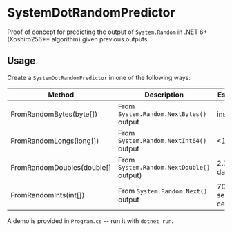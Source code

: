 # SystemDotRandomPredictor

Proof of concept for predicting the output of `System.Random` in .NET 6+ (Xoshiro256** algorithm) given previous outputs.

## Usage

Create a `SystemDotRandomPredictor` in one of the following ways:

|Method|Description|Est. time|
|---|---|---|
|FromRandomBytes(byte[])|From `System.Random.NextBytes()` output|instant|
|FromRandomLongs(long[])|From `System.Random.NextInt64()` output|<1sec|
|FromRandomDoubles(double[]|From `System.Random.NextDouble()` output)|2.75 days|
|FromRandomInts(int[])|From `System.Random.Next()` output|70 sextillion centuries|

A demo is provided in `Program.cs` -- run it with `dotnet run`.
